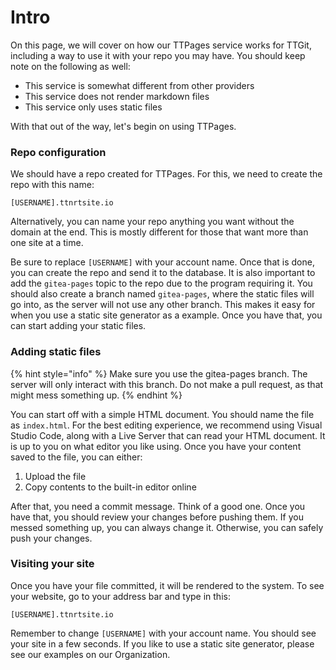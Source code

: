 # Intro

On this page, we will cover on how our TTPages service works for TTGit, including a way to use it with your repo you may have. You should keep note on the following as well:

* This service is somewhat different from other providers
* This service does not render markdown files
* This service only uses static files

With that out of the way, let's begin on using TTPages.

### Repo configuration

We should have a repo created for TTPages. For this, we need to create the repo with this name:

`[USERNAME].ttnrtsite.io`

Alternatively, you can name your repo anything you want without the domain at the end. This is mostly different for those that want more than one site at a time.

Be sure to replace `[USERNAME]` with your account name. Once that is done, you can create the repo and send it to the database. It is also important to add the `gitea-pages` topic to the repo due to the program requiring it. You should also create a branch named `gitea-pages`, where the static files will go into, as the server will not use any other branch. This makes it easy for when you use a static site generator as a example. Once you have that, you can start adding your static files.

### Adding static files

{% hint style="info" %}
Make sure you use the gitea-pages branch. The server will only interact with this branch. Do not make a pull request, as that might mess something up.
{% endhint %}

You can start off with a simple HTML document. You should name the file as `index.html`. For the best editing experience, we recommend using Visual Studio Code, along with a Live Server that can read your HTML document. It is up to you on what editor you like using. Once you have your content saved to the file, you can either:

1. Upload the file
2. Copy contents to the built-in editor online

After that, you need a commit message. Think of a good one. Once you have that, you should review your changes before pushing them. If you messed something up, you can always change it. Otherwise, you can safely push your changes.

### Visiting your site

Once you have your file committed, it will be rendered to the system. To see your website, go to your address bar and type in this:

```
[USERNAME].ttnrtsite.io
```

Remember to change `[USERNAME]` with your account name. You should see your site in a few seconds. If you like to use a static site generator, please see our examples on our Organization.

